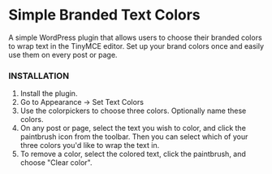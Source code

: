 # Simple Branded Text Colors
A simple WordPress plugin that allows users to choose their branded colors to wrap text in the TinyMCE editor. Set up your brand colors once and easily use them on every post or page.

### INSTALLATION
1. Install the plugin.
2. Go to Appearance -> Set Text Colors
3. Use the colorpickers to choose three colors. Optionally name these colors.
4. On any post or page, select the text you wish to color, and click the paintbrush icon from the toolbar. Then you can select which of your three colors you'd like to wrap the text in.
5. To remove a color, select the colored text, click the paintbrush, and choose "Clear color".
